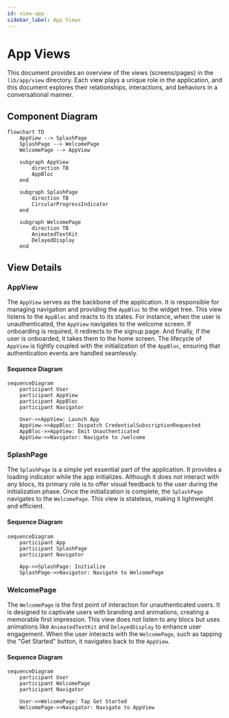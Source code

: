 ```yaml
---
id: view-app
sidebar_label: App Views
---
```


# App Views

This document provides an overview of the views (screens/pages) in the `lib/app/view` directory. Each view plays a unique role in the application, and this document explores their relationships, interactions, and behaviors in a conversational manner.

## Component Diagram

```mermaid
flowchart TD
    AppView --> SplashPage
    SplashPage --> WelcomePage
    WelcomePage --> AppView

    subgraph AppView
        direction TB
        AppBloc
    end

    subgraph SplashPage
        direction TB
        CircularProgressIndicator
    end

    subgraph WelcomePage
        direction TB
        AnimatedTextKit
        DelayedDisplay
    end
```

## View Details

### AppView
The `AppView` serves as the backbone of the application. It is responsible for managing navigation and providing the `AppBloc` to the widget tree. This view listens to the `AppBloc` and reacts to its states. For instance, when the user is unauthenticated, the `AppView` navigates to the welcome screen. If onboarding is required, it redirects to the signup page. And finally, if the user is onboarded, it takes them to the home screen. The lifecycle of `AppView` is tightly coupled with the initialization of the `AppBloc`, ensuring that authentication events are handled seamlessly.

#### Sequence Diagram
```mermaid
sequenceDiagram
    participant User
    participant AppView
    participant AppBloc
    participant Navigator

    User->>AppView: Launch App
    AppView->>AppBloc: Dispatch CredentialSubscriptionRequested
    AppBloc->>AppView: Emit Unauthenticated
    AppView->>Navigator: Navigate to /welcome
```

### SplashPage
The `SplashPage` is a simple yet essential part of the application. It provides a loading indicator while the app initializes. Although it does not interact with any blocs, its primary role is to offer visual feedback to the user during the initialization phase. Once the initialization is complete, the `SplashPage` navigates to the `WelcomePage`. This view is stateless, making it lightweight and efficient.

#### Sequence Diagram
```mermaid
sequenceDiagram
    participant App
    participant SplashPage
    participant Navigator

    App->>SplashPage: Initialize
    SplashPage->>Navigator: Navigate to WelcomePage
```

### WelcomePage
The `WelcomePage` is the first point of interaction for unauthenticated users. It is designed to captivate users with branding and animations, creating a memorable first impression. This view does not listen to any blocs but uses animations like `AnimatedTextKit` and `DelayedDisplay` to enhance user engagement. When the user interacts with the `WelcomePage`, such as tapping the "Get Started" button, it navigates back to the `AppView`.

#### Sequence Diagram
```mermaid
sequenceDiagram
    participant User
    participant WelcomePage
    participant Navigator

    User->>WelcomePage: Tap Get Started
    WelcomePage->>Navigator: Navigate to AppView
```
